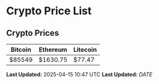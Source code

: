 # Crypto Price List

## Crypto Prices
| Bitcoin | Ethereum | Litecoin |
| ------- | -------- | -------- |
| $85549 | $1630.75 | $77.47 |
**Last Updated:** 2025-04-15 10:47 UTC
**Last Updated:** $DATE$
